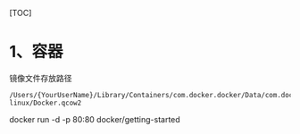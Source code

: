 [TOC]

# 1、容器

镜像文件存放路径

```
/Users/{YourUserName}/Library/Containers/com.docker.docker/Data/com.docker.driver.amd64-linux/Docker.qcow2
```

docker run -d -p 80:80 docker/getting-started